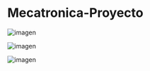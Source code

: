 # Mecatronica-Proyecto

![imagen](https://github.com/user-attachments/assets/16487d63-1991-4d9b-b108-c4abba7a919a)

![imagen](https://github.com/user-attachments/assets/e98a1715-aa36-4d3b-8f2b-05e041102cfc)

![imagen](https://github.com/user-attachments/assets/94075730-1771-48ee-be26-15439e8ad925)




